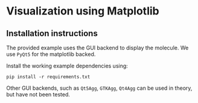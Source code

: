 # Visualization using Matplotlib

## Installation instructions 

The provided example uses the GUI backend to display the molecule. We use `PyQt5` for the matplotlib backed. 

Install the working example dependencies using:

```
pip install -r requirements.txt
```

Other GUI backends, such as `Qt5Agg`, `GTKAgg`, `Qt4Agg` can be used in theory, but have not been tested. 

